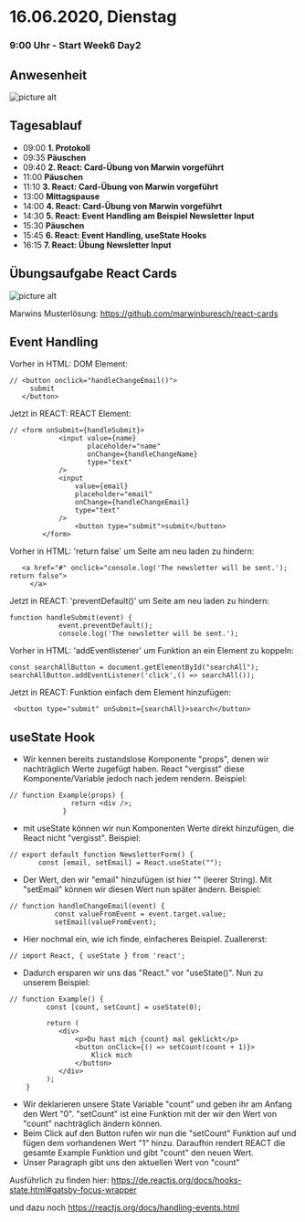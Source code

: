 # 16.06.2020, Dienstag

### 9:00 Uhr - Start Week6 Day2

## Anwesenheit

![picture alt](/images/Anwesenheit-16.06.2020.png)

## Tagesablauf
- 09:00  **1. Protokoll** 
- 09:35  **Päuschen**
- 09:40  **2. React: Card-Übung von Marwin vorgeführt**
- 11:00  **Päuschen** 
- 11:10  **3. React: Card-Übung von Marwin vorgeführt** 
- 13:00  **Mittagspause**
- 14:00  **4. React: Card-Übung von Marwin vorgeführt** 
- 14:30  **5. React: Event Handling am Beispiel Newsletter Input** 
- 15:30  **Päuschen**
- 15:45  **6. React: Event Handling, useState Hooks**
- 16:15  **7. React: Übung Newsletter Input**




## Übungsaufgabe React Cards

![picture alt](/images/reactcardexercise.png)

Marwins Musterlösung:
  https://github.com/marwinburesch/react-cards
  

## Event Handling

Vorher in HTML:
DOM Element:
    
    // <button onclick="handleChangeEmail()">
         submit
       </button>

Jetzt in REACT:
REACT Element:
    
    // <form onSubmit={handleSubmit}>
                <input value={name}
                       placeholder="name"
                       onChange={handleChangeName}
                       type="text"
                />
                <input
                    value={email}
                    placeholder="email"
                    onChange={handleChangeEmail}
                    type="text"
                />
                    <button type="submit">submit</button>
            </form>
    
Vorher in HTML:
'return false' um Seite am neu laden zu hindern:
   
       <a href="#" onclick="console.log('The newsletter will be sent.'); return false">
         </a>
    
Jetzt in REACT:
'preventDefault()' um Seite am neu laden zu hindern:
    
    function handleSubmit(event) {
                event.preventDefault();
                console.log('The newsletter will be sent.');
               
Vorher in HTML:
'addEventlistener' um Funktion an ein Element zu koppeln:
                
    const searchAllButton = document.getElementById("searchAll");
    searchAllButton.addEventListener('click',() => searchAll());
       
Jetzt in REACT:
Funktion einfach dem Element hinzufügen:
       
     <button type="submit" onSubmit={searchAll}>search</button>
 



## useState Hook

   - Wir kennen bereits zustandslose Komponente "props", denen wir nachträglich Werte zugefügt haben. React "vergisst" diese Komponente/Variable jedoch nach jedem rendern. Beispiel:
   
    // function Example(props) {
                   return <div />;
                 }
   
   - mit useState können wir nun Komponenten Werte direkt hinzufügen, die React nicht "vergisst". Beispiel:
   
    // export default function NewsletterForm() {
           const [email, setEmail] = React.useState("");
          
   
   
   - Der Wert, den wir "email" hinzufügen ist hier "" (leerer String). Mit "setEmail" können wir diesen Wert nun später ändern. Beispiel:
   
    // function handleChangeEmail(event) {
               const valueFromEvent = event.target.value;
               setEmail(valueFromEvent);
   
   - Hier nochmal ein, wie ich finde, einfacheres Beispiel. Zuallererst:
   
    
    // import React, { useState } from 'react';

   - Dadurch ersparen wir uns das "React." vor "useState()". Nun zu unserem Beispiel:
    
    // function Example() {
             const [count, setCount] = useState(0);
            
             return (
                <div>
                    <p>Du hast mich {count} mal geklickt</p>
                    <button onClick={() => setCount(count + 1)}>
                        Klick mich
                    </button>
                </div>
             );
        }
    
   - Wir deklarieren unsere State Variable "count" und geben ihr am Anfang den Wert "0". "setCount" ist eine Funktion mit der wir den Wert von "count" nachträglich ändern können.
   - Beim Click auf den Button rufen wir nun die "setCount" Funktion auf und fügen dem vorhandenen Wert "1" hinzu. Daraufhin rendert REACT die gesamte Example Funktion und gibt "count" den neuen Wert.
   - Unser Paragraph gibt uns den aktuellen Wert von "count"

   Ausführlich zu finden hier: https://de.reactjs.org/docs/hooks-state.html#gatsby-focus-wrapper
   
   und dazu noch https://reactjs.org/docs/handling-events.html